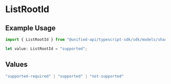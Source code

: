 # ListRootId

## Example Usage

```typescript
import { ListRootId } from "@unified-api/typescript-sdk/sdk/models/shared";

let value: ListRootId = "supported";
```

## Values

```typescript
"supported-required" | "supported" | "not-supported"
```